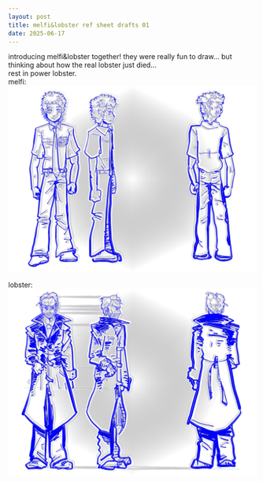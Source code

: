 ```yaml
---
layout: post
title: melfi&lobster ref sheet drafts 01
date: 2025-06-17
---
```


introducing melfi&lobster together!  they were really fun to draw... but thinking about how the real lobster just died...  
rest in power lobster.  
melfi:
![is that freaking melfi](/assets/images/meppy_sheet.png)

lobster:
![is that freaking lobster](/assets/images/lob_sheet.png)
